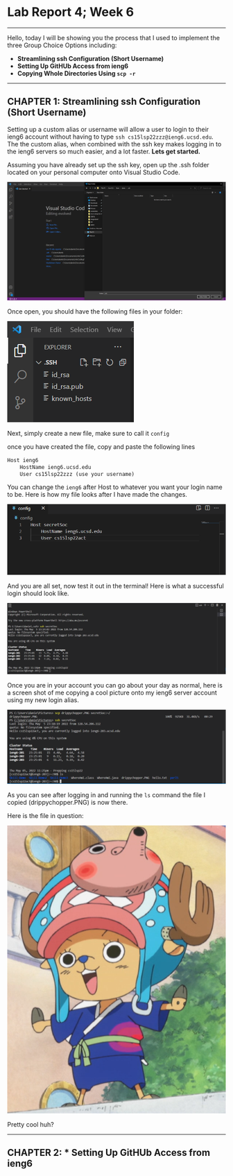 # **Lab Report 4; Week 6**
---

Hello, today I will be showing you the process that I used to implement the three Group Choice Options including:
* **Streamlining ssh Configuration (Short Username)**
* **Setting Up GitHUb Access from ieng6**
* **Copying Whole Directories Using `scp -r`**

---

## **CHAPTER 1:** Streamlining ssh Configuration (Short Username)

Setting up a custom alias or username will allow a user to login to their ieng6 account without having to type `ssh cs15lsp22zzz@ieng6.ucsd.edu`. The the custom alias, when combined with the ssh key makes logging in to the ieng6 servers so much easier, and a lot faster. **Lets get started.**

Assuming you have already set up the ssh key, open up the .ssh folder located on your personal computer onto Visual Studio Code.

![Image](./images4Lab3/opening%20.ssh.PNG)

Once open, you should have the following files in your folder:

![Image](./images4Lab3/files%20in%20.ssh.PNG)

Next, simply create a new file, make sure to call it `config`

once you have created the file, copy and paste the following lines

```
Host ieng6
    HostName ieng6.ucsd.edu
    User cs15lsp22zzz (use your username)
```

You can change the `ieng6` after Host to whatever you want your login name to be. Here is how my file looks after I have made the changes. 

![Image](./images4Lab3/configFileIn.ssh.PNG)

And you are all set, now test it out in the terminal! Here is what a successful login should look like. 

![Image](./images4Lab3/aliasLogin.PNG)

Once you are in your account you can go about your day as normal, here is a screen shot of me copying a cool picture onto my ieng6 server account using my new login alias. 

![Image](./images4Lab3/pictureCopied.PNG)

As you can see after logging in and running the `ls` command the file I copied (drippychopper.PNG) is now there.

Here is the file in question: 

![Image](./images4Lab2/drippychopper.PNG)

Pretty cool huh?

---
## **CHAPTER 2:** * Setting Up GitHUb Access from ieng6



